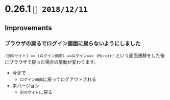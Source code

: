 0.26.1   `📅 2018/12/11` 
===============================

## Improvements

### ブラウザの戻るでログイン画面に戻らないようにしました

`(別のサイト) => (ログイン画面) ==ログイン==> (Miroir)` という画面遷移をした後にブラウザで戻った場合の挙動が変わります。

* 今まで
  * `ログイン画面`に戻ってログアウトされる
* 本バージョン
  * `別のサイト`に戻る
